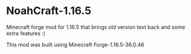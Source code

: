 # NoahCraft-1.16.5
 Minecraft forge mod for 1.16.5 that brings old version text back and some extra features :)
 
 This mod was built using Minecraft Forge-1.16.5-36.0.46 
